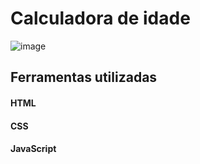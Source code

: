 # **Calculadora de idade**

![image](https://github.com/suelense/calculadora_idade/assets/90277436/a683bc36-04ab-43b7-a130-41a00fd770e5)

## Ferramentas utilizadas
#### HTML
#### CSS
#### JavaScript
